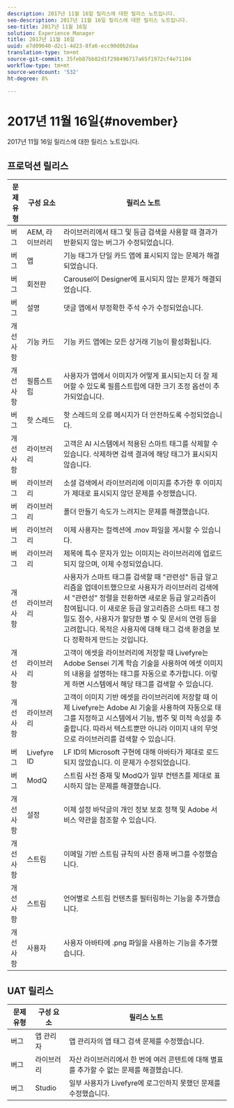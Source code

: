 ```yaml
---
description: 2017년 11월 16일 릴리스에 대한 릴리스 노트입니다.
seo-description: 2017년 11월 16일 릴리스에 대한 릴리스 노트입니다.
seo-title: 2017년 11월 16일
solution: Experience Manager
title: 2017년 11월 16일
uuid: e7d09640-d2c1-4d23-8fa6-ecc90d0b2daa
translation-type: tm+mt
source-git-commit: 35feb87bb82d1f298496717a65f1972cf4e71104
workflow-type: tm+mt
source-wordcount: '532'
ht-degree: 8%

---
```



# 2017년 11월 16일{#november}

2017년 11월 16일 릴리스에 대한 릴리스 노트입니다.

## 프로덕션 릴리스

| **문제 유형** | **구성 요소** | **릴리스 노트** |
|---|---|---|
| 버그 | AEM, 라이브러리 | 라이브러리에서 태그 및 등급 검색을 사용할 때 결과가 반환되지 않는 버그가 수정되었습니다. |
| 버그 | 앱 | 기능 태그가 단일 카드 앱에 표시되지 않는 문제가 해결되었습니다. |
| 버그 | 회전판 | Carousel이 Designer에 표시되지 않는 문제가 해결되었습니다. |
| 버그 | 설명 | 댓글 앱에서 부정확한 주석 수가 수정되었습니다. |
| 개선 사항 | 기능 카드 | 기능 카드 앱에는 모든 상거래 기능이 활성화됩니다. |
| 개선 사항 | 필름스트립 | 사용자가 앱에서 이미지가 어떻게 표시되는지 더 잘 제어할 수 있도록 필름스트립에 대한 크기 조정 옵션이 추가되었습니다. |
| 버그 | 핫 스레드 | 핫 스레드의 오류 메시지가 더 안전하도록 수정되었습니다. |
| 개선 사항 | 라이브러리 | 고객은 AI 시스템에서 적용된 스마트 태그를 삭제할 수 있습니다. 삭제하면 검색 결과에 해당 태그가 표시되지 않습니다. |
| 버그 | 라이브러리 | 소셜 검색에서 라이브러리에 이미지를 추가한 후 이미지가 제대로 표시되지 않던 문제를 수정했습니다. |
| 버그 | 라이브러리 | 폴더 만들기 속도가 느려지는 문제를 해결했습니다. |
| 버그 | 라이브러리 | 이제 사용자는 컬렉션에 .mov 파일을 게시할 수 있습니다. |
| 버그 | 라이브러리 | 제목에 특수 문자가 있는 이미지는 라이브러리에 업로드되지 않으며, 이제 수정되었습니다. |
| 개선 사항 | 라이브러리 | 사용자가 스마트 태그를 검색할 때 &quot;관련성&quot; 등급 알고리즘을 업데이트했으므로 사용자가 라이브러리 검색에서 &quot;관련성&quot; 정렬을 전환하면 새로운 등급 알고리즘이 참여됩니다. 이 새로운 등급 알고리즘은 스마트 태그 정밀도 점수, 사용자가 할당한 별 수 및 문서의 연령 등을 고려합니다. 목적은 사용자에 대해 태그 검색 환경을 보다 정확하게 만드는 것입니다. |
| 개선 사항 | 라이브러리 | 고객이 에셋을 라이브러리에 저장할 때 Livefyre는 Adobe Sensei 기계 학습 기술을 사용하여 에셋 이미지의 내용을 설명하는 태그를 자동으로 추가합니다. 이렇게 하면 시스템에서 해당 태그를 검색할 수 있습니다. |
| 개선 사항 | 라이브러리 | 고객이 이미지 기반 에셋을 라이브러리에 저장할 때 이제 Livefyre는 Adobe AI 기술을 사용하여 자동으로 태그를 지정하고 시스템에서 기능, 범주 및 미적 속성을 추출합니다. 따라서 텍스트뿐만 아니라 이미지 내의 무엇으로 라이브러리를 검색할 수 있습니다. |
| 버그 | Livefyre ID | LF ID의 Microsoft 구현에 대해 아바타가 제대로 로드되지 않았습니다. 이 문제가 수정되었습니다. |
| 버그 | ModQ | 스트림 사전 중재 및 ModQ가 일부 컨텐츠를 제대로 표시하지 않는 문제를 해결했습니다. |
| 개선 사항 | 설정 | 이제 설정 바닥글의 개인 정보 보호 정책 및 Adobe 서비스 약관을 참조할 수 있습니다. |
| 개선 사항 | 스트림 | 이메일 기반 스트림 규칙의 사전 중재 버그를 수정했습니다. |
| 개선 사항 | 스트림 | 언어별로 스트림 컨텐츠를 필터링하는 기능을 추가했습니다. |
| 개선 사항 | 사용자 | 사용자 아바타에 .png 파일을 사용하는 기능을 추가했습니다. |

## UAT 릴리스

| **문제 유형** | **구성 요소** | **릴리스 노트** |
|---|---|---|
| 버그 | 앱 관리자 | 앱 관리자의 앱 태그 검색 문제를 수정했습니다. |
| 버그 | 라이브러리 | 자산 라이브러리에서 한 번에 여러 콘텐트에 대해 별표를 추가할 수 없는 문제를 해결했습니다. |
| 버그 | Studio | 일부 사용자가 Livefyre에 로그인하지 못했던 문제를 수정했습니다. |

